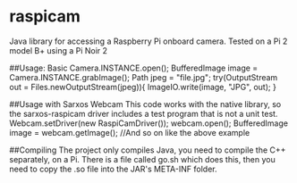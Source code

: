 # raspicam
Java library for accessing a Raspberry Pi onboard camera.
Tested on a Pi 2 model B+ using a Pi Noir 2

##Usage:
Basic
    Camera.INSTANCE.open();
    BufferedImage image = Camera.INSTANCE.grabImage();
    Path jpeg = "file.jpg";
    try(OutputStream out = Files.newOutputStream(jpeg)){
      ImageIO.write(image, "JPG", out);
    }

##Usage with Sarxos Webcam
This code works with the native library, so the sarxos-raspicam driver includes
a test program that is not a unit test.
    Webcam.setDriver(new RaspiCamDriver());
    webcam.open();
    BufferedImage image = webcam.getImage();
    //And so on like the above example

##Compiling
The project only compiles Java, you need to compile the C++ separately, on a Pi.
There is a file called go.sh which does this, then you need to copy the .so
file into the JAR's META-INF folder.